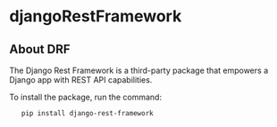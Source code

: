 # djangoRestFramework
## About DRF
The Django Rest Framework is a third-party package that empowers a Django app with REST API capabilities.

To install the package, run the command:

```
   pip install django-rest-framework

```
